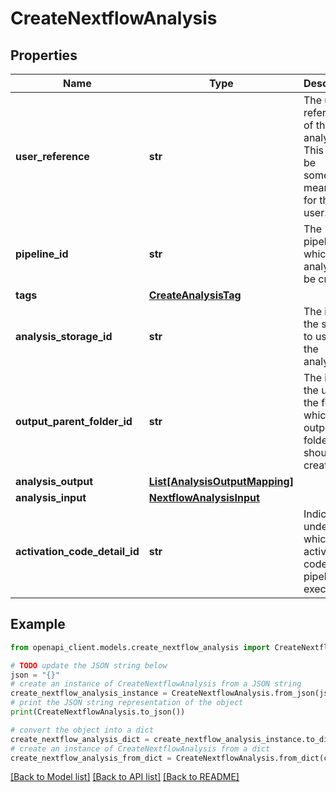 # CreateNextflowAnalysis


## Properties

Name | Type | Description | Notes
------------ | ------------- | ------------- | -------------
**user_reference** | **str** | The user-reference of the analysis. This should be something meaningful for the user. | 
**pipeline_id** | **str** | The pipeline for which an analysis will be created. | 
**tags** | [**CreateAnalysisTag**](CreateAnalysisTag.md) |  | [optional] 
**analysis_storage_id** | **str** | The id of the storage to use for the analysis. | [optional] 
**output_parent_folder_id** | **str** | The id or the urn of the folder in which the output folder should be created. | [optional] 
**analysis_output** | [**List[AnalysisOutputMapping]**](AnalysisOutputMapping.md) |  | [optional] 
**analysis_input** | [**NextflowAnalysisInput**](NextflowAnalysisInput.md) |  | 
**activation_code_detail_id** | **str** | Indicates under which activation code the pipeline is executed. | [optional] 

## Example

```python
from openapi_client.models.create_nextflow_analysis import CreateNextflowAnalysis

# TODO update the JSON string below
json = "{}"
# create an instance of CreateNextflowAnalysis from a JSON string
create_nextflow_analysis_instance = CreateNextflowAnalysis.from_json(json)
# print the JSON string representation of the object
print(CreateNextflowAnalysis.to_json())

# convert the object into a dict
create_nextflow_analysis_dict = create_nextflow_analysis_instance.to_dict()
# create an instance of CreateNextflowAnalysis from a dict
create_nextflow_analysis_from_dict = CreateNextflowAnalysis.from_dict(create_nextflow_analysis_dict)
```
[[Back to Model list]](../README.md#documentation-for-models) [[Back to API list]](../README.md#documentation-for-api-endpoints) [[Back to README]](../README.md)


